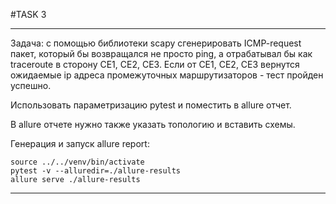#TASK 3

*******************************************************************

Задача: с помощью библиотеки scapy сгенерировать ICMP-request пакет,
который бы возвращался не просто ping, а отрабатывал бы как 
traceroute в сторону CE1, CE2, CE3.
Если от CE1, CE2, CE3 вернутся ожидаемые ip адреса промежуточных 
маршрутизаторов - тест пройден успешно.

Использовать параметризацию pytest и поместить в allure отчет.

В allure отчете нужно также указать топологию и вставить схемы.

Генерация и запуск allure report:
```
source ../../venv/bin/activate
pytest -v --alluredir=./allure-results
allure serve ./allure-results
```


*******************************************************************
